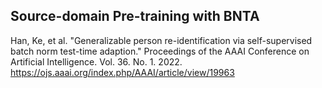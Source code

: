 ## Source-domain Pre-training with BNTA

Han, Ke, et al. "Generalizable person re-identification via self-supervised batch norm test-time adaption." Proceedings of the AAAI Conference on Artificial Intelligence. Vol. 36. No. 1. 2022.
https://ojs.aaai.org/index.php/AAAI/article/view/19963
